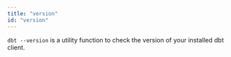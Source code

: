 ```yaml
---
title: "version"
id: "version"
---
```


`dbt --version` is a utility function to check the version of your installed dbt client.
